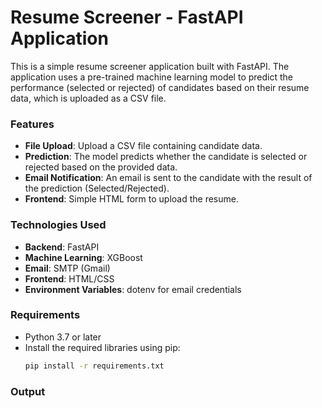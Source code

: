 # Resume Screener - FastAPI Application

This is a simple resume screener application built with FastAPI. The application uses a pre-trained machine learning model to predict the performance (selected or rejected) of candidates based on their resume data, which is uploaded as a CSV file.

### Features

- **File Upload**: Upload a CSV file containing candidate data.
- **Prediction**: The model predicts whether the candidate is selected or rejected based on the provided data.
- **Email Notification**: An email is sent to the candidate with the result of the prediction (Selected/Rejected).
- **Frontend**: Simple HTML form to upload the resume.

### Technologies Used

- **Backend**: FastAPI
- **Machine Learning**: XGBoost
- **Email**: SMTP (Gmail)
- **Frontend**: HTML/CSS
- **Environment Variables**: dotenv for email credentials

### Requirements

- Python 3.7 or later
- Install the required libraries using pip:
  ```bash
  pip install -r requirements.txt

### Output


